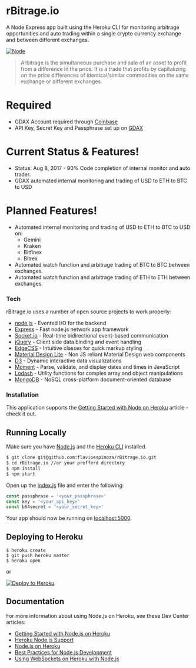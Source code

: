 # rBitrage.io
A Node Express app built using the Heroku CLI for monitoring arbitrage opportunities and auto trading within a single crypto currency exchange and between different exchanges.

[![Node](https://www.shareicon.net/data/128x128/2015/10/06/112725_development_512x512.png)](https://nodejs.org/en/)

> Arbitrage is the simultaneous purchase and sale of an asset to profit from a difference in the price.
> It is a trade that profits by capitalizing on the price differences of identical/similar commodities
> on the same exchange or different exchanges.

# Required
  - GDAX Account required through [Coinbase](https://www.coinbase.com)
  - API Key, Secret Key and Passphrase set up on [GDAX](https://www.gdax.com/settings/api)

# Current Status & Features!
  - Status: Aug 8, 2017 - 90% Code completion of internal monitor and auto trader.
  - GDAX automated internal monitoring and trading of USD to ETH to BTC to USD

# Planned Features!
  - Automated internal monitoring and trading of USD to ETH to BTC to USD on:
      - Gemini
      - Kraken
      - Bitfinex
      - Bitrex
  - Automated watch function and arbitrage trading of BTC to BTC between exchanges.
  - Automated watch function and arbitrage trading of ETH to ETH between exchanges.

### Tech

rBitrage.io uses a number of open source projects to work properly:

* [node.js](https://nodejs.org) - Evented I/O for the backend
* [Express](https://expressjs.com/) - Fast node.js network app framework
* [Socket.io](http://socket.io/) - Real-time bidirectional event-based communication
* [jQuery](https://jquery.com/) - Client side data binding and event handling
* [EdgeCSS](https://github.com/flavioespinoza/edge-css) - Intuitive classes for quick markup styling
* [Material Design Lite](https://getmdl.io/) - Non JS reliant Material Design web components
* [D3](https://d3js.org) - Dynamic interactive data visualizations
* [Moment](https://momentjs.com/) - Parse, validate, and display dates and times in JavaScript
* [Lodash](https://lodash.com/) - Utility functions for complex array and object manipulations
* [MongoDB](https://www.mongodb.com/) - NoSQL cross-platform document-oriented database

### Installation

This application supports the [Getting Started with Node on Heroku](https://devcenter.heroku.com/articles/getting-started-with-nodejs) article - check it out.

## Running Locally

Make sure you have [Node.js](http://nodejs.org/) and the [Heroku CLI](https://cli.heroku.com/) installed.

```sh
$ git clone git@github.com:flavioespinoza/rBitrage.io.git
$ cd rBitrage.io //or your prefferd directory
$ npm install
$ npm start
```

Open up the [index.js](https://github.com/flavioespinoza/rBitrage.io/blob/master/index.js) file and enter the following:
```javascript
const passphrase = '<your_passphrase>'
const key = '<your_api_key>'
const b64secret = '<your_secret_key>'
```

Your app should now be running on [localhost:5000](http://localhost:5000/).

## Deploying to Heroku

```
$ heroku create
$ git push heroku master
$ heroku open
```
or

[![Deploy to Heroku](https://www.herokucdn.com/deploy/button.png)](https://heroku.com/deploy)

## Documentation

For more information about using Node.js on Heroku, see these Dev Center articles:

- [Getting Started with Node.js on Heroku](https://devcenter.heroku.com/articles/getting-started-with-nodejs)
- [Heroku Node.js Support](https://devcenter.heroku.com/articles/nodejs-support)
- [Node.js on Heroku](https://devcenter.heroku.com/categories/nodejs)
- [Best Practices for Node.js Development](https://devcenter.heroku.com/articles/node-best-practices)
- [Using WebSockets on Heroku with Node.js](https://devcenter.heroku.com/articles/node-websockets)

